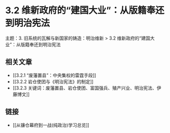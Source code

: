 # 3.2 维新政府的“建国大业”：从版籍奉还到明治宪法

主题：3. 旧系统的瓦解与新国家的铸造：明治维新 > 3.2 维新政府的“建国大业”：从版籍奉还到明治宪法

## 相关文章

- [[3.2.1 “废藩置县”：中央集权的雷霆手段]]
- [[3.2.2 岩仓使团与《明治宪法》的制定]]
- [[3.2.3 关键词：废藩置县、岩仓使团、富国强兵、殖产兴业、明治宪法、伊藤博文]]

## 链接

- [[从镰仓幕府到一战(纯政治)学习总览]]
